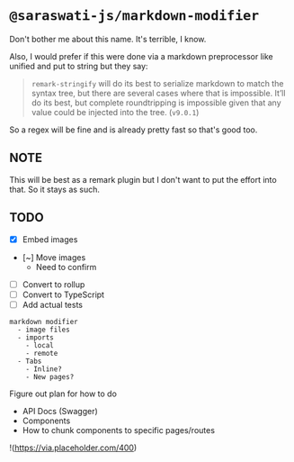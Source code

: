 # `@saraswati-js/markdown-modifier`

Don't bother me about this name. It's terrible, I know.

Also, I would prefer if this were done via a markdown preprocessor like unified and put to string but they say:
> `remark-stringify` will do its best to serialize markdown to match the syntax tree, but there are several cases where that is impossible. It’ll do its best, but complete roundtripping is impossible given that any value could be injected into the tree. (`v9.0.1`)

So a regex will be fine and is already pretty fast so that's good too.

## NOTE
This will be best as a remark plugin but I don't want to put the effort into that. So it stays as such.

## TODO
- [x] Embed images
- [~] Move images
  - Need to confirm
- [ ] Convert to rollup
- [ ] Convert to TypeScript
- [ ] Add actual tests

```
markdown modifier
  - image files
  - imports
    - local
    - remote
  - Tabs
    - Inline?
    - New pages?
```

Figure out plan for how to do
  - API Docs (Swagger)
  - Components
  - How to chunk components to specific pages/routes


!<import>(https://via.placeholder.com/400)
